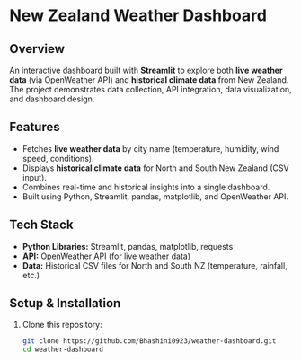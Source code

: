# New Zealand Weather Dashboard

## Overview
An interactive dashboard built with **Streamlit** to explore both **live weather data** (via OpenWeather API) and **historical climate data** from New Zealand.  
The project demonstrates data collection, API integration, data visualization, and dashboard design.

## Features
- Fetches **live weather data** by city name (temperature, humidity, wind speed, conditions).  
- Displays **historical climate data** for North and South New Zealand (CSV input).  
- Combines real-time and historical insights into a single dashboard.  
- Built using Python, Streamlit, pandas, matplotlib, and OpenWeather API.  

## Tech Stack
- **Python Libraries:** Streamlit, pandas, matplotlib, requests  
- **API:** OpenWeather API (for live weather data)  
- **Data:** Historical CSV files for North and South NZ (temperature, rainfall, etc.)  

## Setup & Installation
1. Clone this repository:
   ```bash
   git clone https://github.com/Bhashini0923/weather-dashboard.git
   cd weather-dashboard
